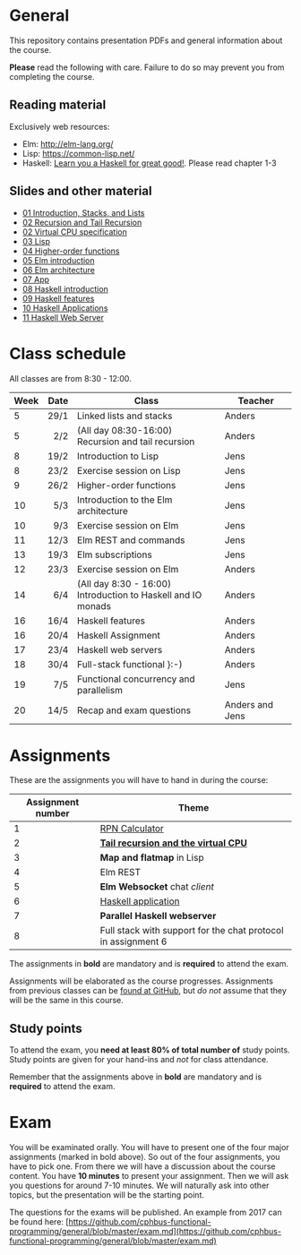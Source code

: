 # General
This repository contains presentation PDFs and general information about the course.

**Please** read the following with care. Failure to do so may prevent you from completing
the course.

## Reading material
Exclusively web resources:

* Elm: http://elm-lang.org/
* Lisp: https://common-lisp.net/
* Haskell: [Learn you a Haskell for great good!](http://learnyouahaskell.com/chapters). Please read chapter 1-3

## Slides and other material

* [01 Introduction, Stacks, and Lists](https://github.com/cphbus-functional-programming/spring-2018/blob/master/docs/slides/01%20Introduction%2C%20Stacks%2C%20and%20Lists.pdf)
* [02 Recursion and Tail Recursion](https://github.com/cphbus-functional-programming/spring-2018/blob/master/docs/slides/02%20Recursion%20and%20Tail%20Recursion.pdf)
* [02 Virtual CPU specification](https://github.com/cphbus-functional-programming/spring-2018/blob/master/docs/virtual-cpu.md)
* [03 Lisp](https://github.com/cphbus-functional-programming/spring-2018/blob/master/docs/slides/03%20Lisp.pdf)
* [04 Higher-order functions](https://github.com/cphbus-functional-programming/spring-2018/blob/master/docs/slides/04%20Hof.pdf)
* [05 Elm introduction](https://github.com/cphbus-functional-programming/spring-2018/blob/master/docs/slides/05%20Elm%20Introduction.pdf)
* [06 Elm architecture](https://github.com/cphbus-functional-programming/spring-2018/blob/master/docs/slides/06%20Elm%20Architecture.pdf)
* [07 App](https://github.com/cphbus-functional-programming/spring-2018/blob/master/docs/slides/07%20App.pdf)
* [08 Haskell introduction](https://github.com/cphbus-functional-programming/spring-2018/blob/master/docs/slides/08%20Haskell%20introduction.pdf)
* [09 Haskell features](https://github.com/cphbus-functional-programming/spring-2018/blob/master/docs/slides/09%20Haskell%20features.pdf)
* [10 Haskell Applications](https://github.com/cphbus-functional-programming/spring-2018/blob/master/docs/slides/10%20Haskell%20Applications.pdf)
* [11 Haskell Web Server](https://github.com/cphbus-functional-programming/spring-2018/blob/master/docs/slides/11%20Haskell%20Webserver.pdf)

# Class schedule
All classes are from 8:30 - 12:00.

| Week | Date | Class | Teacher |
| ---  | ---: | ----- | ------- |
|  5 | 29/1 | Linked lists and stacks | Anders |
|  5 | 2/2  | (All day 08:30-16:00) <br/> Recursion and tail recursion | Anders |
|  8 | 19/2 | Introduction to Lisp | Jens |
|  8 | 23/2 | Exercise session on Lisp | Jens |
|  9 | 26/2 | Higher-order functions | Jens |
| 10 | 5/3  | Introduction to the Elm architecture | Jens |
| 10 | 9/3  | Exercise session on Elm | Jens |
| 11 | 12/3 | Elm REST and commands | Jens |
| 13 | 19/3 | Elm subscriptions | Jens |
| 12 | 23/3 | Exercise session on Elm | Anders |
| 14 | 6/4  | (All day 8:30 - 16:00) <br/> Introduction to Haskell and IO monads | Anders |
| 16 | 16/4 | Haskell features | Anders |
| 16 | 20/4 | Haskell Assignment | Anders |
| 17 | 23/4 | Haskell web servers | Anders |
| 18 | 30/4 | Full-stack functional }:-) | Anders |
| 19 | 7/5  | Functional concurrency and parallelism | Jens |
| 20 | 14/5 | Recap and exam questions | Anders and Jens |

# Assignments
These are the assignments you will have to hand in during the course:

| Assignment number | Theme |
| ---- | ---- |
| 1 | [RPN Calculator](https://github.com/cphbus-functional-programming/spring-2018/blob/master/docs/slides/01%20Assignment.pdf) |
| 2 | **[Tail recursion and the virtual CPU](https://github.com/cphbus-functional-programming/spring-2018/blob/master/docs/slides/02%20Assignment.pdf)** |
| 3 | **Map and flatmap** in Lisp |
| 4 | Elm REST |
| 5 | **Elm Websocket** chat *client* |
| 6 | [Haskell application](https://github.com/cphbus-functional-programming/spring-2018/blob/master/docs/slides/06%20Assignment.pdf)
| 7 | **Parallel Haskell webserver** |
| 8 | Full stack  with support for the chat protocol in assignment 6 |

The assignments in **bold** are mandatory and is **required** to attend the exam.

Assignments will be elaborated as the course progresses. Assignments from previous classes
can be [found at GitHub](https://github.com/cphbus-functional-programming), but *do not* assume
that they will be the same in this course.

## Study points
To attend the exam, you **need at least 80% of total number of** study points. Study points
are given for your hand-ins and *not* for class attendance.

Remember that the assignments above in **bold** are mandatory and is **required** to attend the exam.

# Exam
You will be examinated orally. You will have to present one of the four major assignments (marked in bold above). So out of the four assignments, you have to pick one. From there we will have a discussion about the course content. You have **10 minutes** to present your assignment. Then we will ask you questions for around 7-10 minutes. We will naturally ask into other topics, but the presentation will be the starting point.

The questions for the exams will be published. An example from 2017 can be found here: [https://github.com/cphbus-functional-programming/general/blob/master/exam.md](https://github.com/cphbus-functional-programming/general/blob/master/exam.md)
